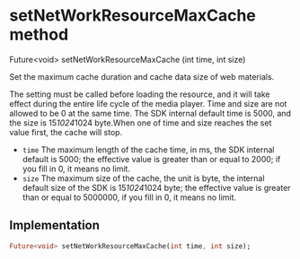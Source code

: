 


# setNetWorkResourceMaxCache method








Future&lt;void> setNetWorkResourceMaxCache
(int time, int size)





<p>Set the maximum cache duration and cache data size of web materials.</p>
<p>The setting must be called before loading the resource, and it will take effect during the entire life cycle of the media player.
Time and size are not allowed to be 0 at the same time. The SDK internal default time is 5000, and the size is 15<em>1024</em>1024 byte.When one of time and size reaches the set value first, the cache will stop.</p>
<ul>
<li><code>time</code> The maximum length of the cache time, in ms, the SDK internal default is 5000; the effective value is greater than or equal to 2000; if you fill in 0, it means no limit.</li>
<li><code>size</code> The maximum size of the cache, the unit is byte, the internal default size of the SDK is 15<em>1024</em>1024 byte; the effective value is greater than or equal to 5000000, if you fill in 0, it means no limit.</li>
</ul>



## Implementation

```dart
Future<void> setNetWorkResourceMaxCache(int time, int size);
```







